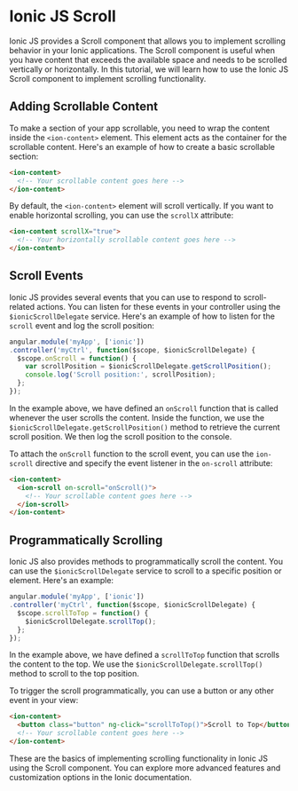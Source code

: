 # Ionic JS Scroll

Ionic JS provides a Scroll component that allows you to implement scrolling behavior in your Ionic applications. The Scroll component is useful when you have content that exceeds the available space and needs to be scrolled vertically or horizontally. In this tutorial, we will learn how to use the Ionic JS Scroll component to implement scrolling functionality.

## Adding Scrollable Content

To make a section of your app scrollable, you need to wrap the content inside the `<ion-content>` element. This element acts as the container for the scrollable content. Here's an example of how to create a basic scrollable section:

```html
<ion-content>
  <!-- Your scrollable content goes here -->
</ion-content>
```

By default, the `<ion-content>` element will scroll vertically. If you want to enable horizontal scrolling, you can use the `scrollX` attribute:

```html
<ion-content scrollX="true">
  <!-- Your horizontally scrollable content goes here -->
</ion-content>
```

## Scroll Events

Ionic JS provides several events that you can use to respond to scroll-related actions. You can listen for these events in your controller using the `$ionicScrollDelegate` service. Here's an example of how to listen for the `scroll` event and log the scroll position:

```javascript
angular.module('myApp', ['ionic'])
.controller('myCtrl', function($scope, $ionicScrollDelegate) {
  $scope.onScroll = function() {
    var scrollPosition = $ionicScrollDelegate.getScrollPosition();
    console.log('Scroll position:', scrollPosition);
  };
});
```

In the example above, we have defined an `onScroll` function that is called whenever the user scrolls the content. Inside the function, we use the `$ionicScrollDelegate.getScrollPosition()` method to retrieve the current scroll position. We then log the scroll position to the console.

To attach the `onScroll` function to the scroll event, you can use the `ion-scroll` directive and specify the event listener in the `on-scroll` attribute:

```html
<ion-content>
  <ion-scroll on-scroll="onScroll()">
    <!-- Your scrollable content goes here -->
  </ion-scroll>
</ion-content>
```

## Programmatically Scrolling

Ionic JS also provides methods to programmatically scroll the content. You can use the `$ionicScrollDelegate` service to scroll to a specific position or element. Here's an example:

```javascript
angular.module('myApp', ['ionic'])
.controller('myCtrl', function($scope, $ionicScrollDelegate) {
  $scope.scrollToTop = function() {
    $ionicScrollDelegate.scrollTop();
  };
});
```

In the example above, we have defined a `scrollToTop` function that scrolls the content to the top. We use the `$ionicScrollDelegate.scrollTop()` method to scroll to the top position.

To trigger the scroll programmatically, you can use a button or any other event in your view:

```html
<ion-content>
  <button class="button" ng-click="scrollToTop()">Scroll to Top</button>
  <!-- Your scrollable content goes here -->
</ion-content>
```

These are the basics of implementing scrolling functionality in Ionic JS using the Scroll component. You can explore more advanced features and customization options in the Ionic documentation.

